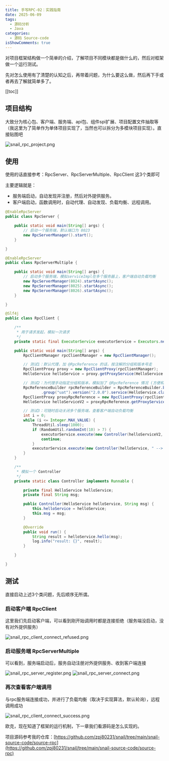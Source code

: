 ```yaml
---
title: 手写RPC-02：实践指南
date: 2025-06-09
tags:
  - 源码分析
  - Java
categories:
  - 源码 Source-code
isShowComments: true
---
```


<Boxx/>

对项目框架结构做一个简单的介绍，了解项目不同模块都是做什么的，然后对框架做一个运行测试。

先对怎么使用有了清楚的认知之后，再带着问题，为什么要这么做，然后再下手或者再去了解就简单多了。

<!-- more -->

[[toc]]

## 项目结构

大致分为核心包、客户端、服务端、api包、组件spi扩展、项目配置文件抽取等（我这里为了简单作为单体项目实现了，当然也可以拆分为多模块项目实现）。直接贴图吧

![snail_rpc_project.png](/znote/img/source/snail_rpc_project.png)

## 使用

使用的话直接参考：RpcServer、RpcServerMultiple、RpcClient 这3个类即可

主要逻辑就是：

- 服务端启动，自动发现并注册，然后对外提供服务。
- 客户端启动，函数调用时，自动代理、自动发现、负载均衡、远程调用。

```java
@EnableRpcServer
public class RpcServer {

    public static void main(String[] args) {
        // 启动一个服务端，默认端口为 8023
        new RpcServerManager().start();
    }

}
```

```java
@EnableRpcServer
public class RpcServerMultiple {

    public static void main(String[] args) {
        // 启动多个服务端，模拟serviceImpl在多个服务器上，客户端自动负载均衡
        new RpcServerManager(8024).startAsync();
        new RpcServerManager(8025).startAsync();
        new RpcServerManager(8026).startAsync();
    }

}
```

```java
@Slf4j
public class RpcClient {

    /**
     * 用于请求发起，模拟一次请求
     */
    private static final ExecutorService executorService = Executors.newCachedThreadPool();

    public static void main(String[] args) {
        RpcClientManager rpcClientManager = new RpcClientManager();

        // 测试1：默认代理，加 @RpcReference 的话，按注解的分组和版本号走
        RpcClientProxy proxy = new RpcClientProxy(rpcClientManager);
        HelloService helloService = proxy.getProxyService(HelloService.class);

        // 测试2：为代理手动指定分组和版本，模拟加了 @RpcReference 情况 (方便和 Spring 集成)
        RpcReferenceBuilder rpcReferenceBuilder = RpcReferenceBuilder.builder()
                .group("uat").version("2.0.0").service(HelloService.class).build();
        RpcClientProxy proxyRpcReference = new RpcClientProxy(rpcClientManager, rpcReferenceBuilder);
        HelloService helloServiceV2 = proxyRpcReference.getProxyService(HelloService.class);

        // 测试3：可随时启动关闭多个服务端，查看客户端自动负载均衡
        int i = 0;
        while (i <= Integer.MAX_VALUE) {
            ThreadUtil.sleep(1000);
            if (RandomUtil.randomInt(10) > 7) {
                executorService.execute(new Controller(helloServiceV2, " --> 手动hi-模拟@RpcReference-" + i++));
                continue;
            }
            executorService.execute(new Controller(helloService, " --> 默认hi-" + i++));
        }
    }

    /**
     * 模拟一个 Controller
     */
    private static class Controller implements Runnable {

        private final HelloService helloService;
        private final String msg;

        public Controller(HelloService helloService, String msg) {
            this.helloService = helloService;
            this.msg = msg;
        }

        @Override
        public void run() {
            String result = helloService.hello(msg);
            log.info("result: {}", result);
        }

    }

}
```

## 测试

直接启动上述3个类问题，先后顺序无所谓。

### 启动客户端 RpcClient

这里我们先启动客户端，可以看到刚开始调用时都是连接拒绝（服务端没启动，没有对外提供服务）

![snail_rpc_client_connect_refused.png](/znote/img/source/snail_rpc_client_connect_refused.png)

### 启动服务端 RpcServerMultiple

可以看到，服务端启动后，服务自动注册对外提供服务、收到客户端连接

![snail_rpc_server_register.png](/znote/img/source/snail_rpc_server_register.png)
![snail_rpc_server_connect.png](/znote/img/source/snail_rpc_server_connect.png)


### 再次查看客户端调用

与rpc服务端连接成功，并进行了负载均衡（取决于实现算法，默认轮询），远程调用成功

![snail_rpc_client_connect_success.png](/znote/img/source/snail_rpc_client_connect_success.png)

欧克，现在知道了框架的运行机制，下一章我们看源码是怎么实现的。

项目源码参考我的仓库：[https://github.com/zpj80231/snail/tree/main/snail-source-code/source-rpc](https://github.com/zpj80231/snail/tree/main/snail-source-code/source-rpc)

<Reward/>